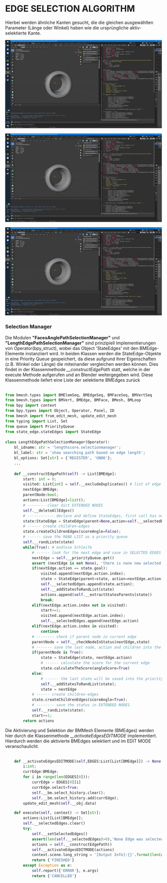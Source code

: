 # EDGE SELECTION ALGORITHM 
 
Hierbei werden ähnliche Kanten gesucht, die die gleichen ausgewählten Parameter (Länge oder Winkel) haben wie die ursprüngliche aktiv-selektierte Kante.

![Edge Selection](./img/b1.png)

![Edge Selection](./img/b2.png)

![Edge Selection](./img/b3.png)

### Selection Manager 

Die Modulen **"FacesAnglePathSelectionManager"** und **"LengthEdgePathSelectionManager"** sind prinzipiell Implementierungen von Operator(bpy_struct), wobei das Object 'StateEdges' mit den BMEdge-Elemente instanziiert wird. 
In beiden Klassen werden die StateEdge-Objekte in eine Priority Queue gespeichert, da diese aufgrund ihrer Eigenschaften (z.B. Winkel oder Länge) die miteinander vergleichen werden können. Dies findet in der Klassenmethode *__constructEdgePath* statt, welche in der execute Methode aufgerufen und an Blender weitergegeben wird.
Diese Klassenmethode liefert eine Liste der selektierte BMEdges zurück

```python

from bmesh.types import BMElemSeq, BMEdgeSeq, BMFaceSeq, BMVertSeq
from bmesh.types import BMVert, BMEdge, BMFace, BMesh, BMLoop
from bpy import context
from bpy.types import Object, Operator, Panel, ID
from bmesh import from_edit_mesh, update_edit_mesh
from typing import List, Set
from queue import PriorityQueue
from state_edge.stateEdges import StateEdge

class LengthEdgePathSelectionManager(Operator):
    bl_idname: str = 'lengthscore.selectionmanager';
    bl_label: str = 'show searching path based on edge length';
    bl_options: Set[str] = {'REGISTER', 'UNDO'};
    ... 
    
    def __constructEdgePath(self) -> List[BMEdge]:
        start: int = 0;
        visited: List[int] = self.__excludeDuplicates() # list of edge indices [False] * len(self.__selectedEdges)
        nextEdge:BMEdge;
        parentNode:bool;
        actions:List[BMEdge]=list();
        # -------- clear dict EXTENDED NODES
        self.__deleteAllEdges()
        # ------------ declare and define StateEdges, first call has none SCORE
        state:StateEdge = StateEdge(parent=None,action=self.__selectedEdges[0]);
        # ------ create children-edges
        state.createChildrenEdges(scoreAngle=False);
        # ------ save the RAND LIST as a priority queue
        self.__randListe(state)
        while(True): # endlose Schleife
            # ------ look for the next edge and save in SELECTED EDGES
            nextEdge = self.__priorityQueue.get()
            assert (nextEdge is not None), 'there is none new selected edge'
            if(nextEdge.action == state.goal):
                visited.append(nextEdge.action.index);
                state = StateEdge(parent=state, action=nextEdge.action);
                self.__selectedEdges.append(state.action);
                self.__addStatesToRandList(state)
                actions.append(self.__extractStatesParents(state))
                break;
            elif(nextEdge.action.index not in visited):
                start+=1;
                visited.append(nextEdge.action.index);
                self.__selectedEdges.append(nextEdge.action)
            elif(nextEdge.action.index in visited):
                continue
            # -------- check if parent node in current edge
            parentNode = self.__checkNodeInStatus(nextEdge,state)
            # ------- save the last node, action and children into the class itself
            if(parentNode is True):
                state = StateEdge(state, nextEdge.action)
                # ------ calculate the score for the current edge
                state.calculateTheScore(angleScore=True)
            else:
                # ------ the last state will be saved into the priority queue
                self.__addStatesToRandList(state);
                state = nextEdge
            # ------ create children-edges
            state.createChildrenEdges(scoreAngle=True);
            # -------- save the status in EXTENDED NODES
            self.__randListe(state);
            start+=1;
        return actions
```
Die Aktivierung und Selektion der BMMesh Elemente (BMEdges) werden hier durch die Klassenmethode *__activateEdgesEDITMODE* implementiert. Hierdurch werden die aktivierte BMEdges selektiert und im EDIT MODE veranschaulicht. 

```python

    def __activateEdgesEDITMODE(self,EDGES:List[List[BMEdge]]) -> None:
        i:int;
        currEdge:BMEdge;
        for i in range(len(EDGES[0])):
            currEdge = EDGES[0][i]
            currEdge.select=True;
            self.__bm.select_history.clear();
            self.__bm.select_history.add(currEdge);
        update_edit_mesh(self.__obj.data)
```


```python
    def execute(self, context) -> Set[str]:
        actions:List[List[BMEdge]];
        self.__selectedEdges.clear()
        try:
            self.__setSelectedEdges()
            assert(len(self.__selectedEdges)>0),'None Edge was selected, please select a edge in EDIT MODE'
            actions = self.__constructEdgePath()
            self.__activateEdgesEDITMODE(actions)
            context.scene.long_string = '[Output Info]:{}'.format(len(actions[0]))
            return {'FINISHED'}
        except Exception as e:
            self.report({'ERROR'}, e.args)
            return {'CANCELLED'}
```

